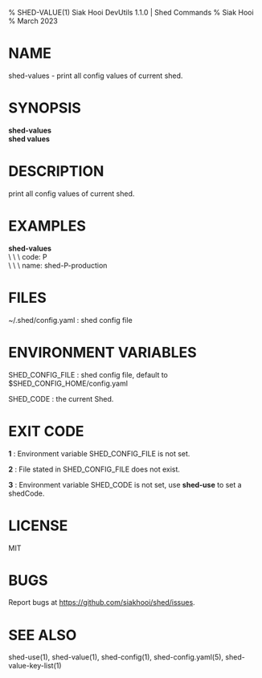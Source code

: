 % SHED-VALUE(1) Siak Hooi DevUtils 1.1.0 | Shed Commands
% Siak Hooi
% March 2023

# NAME
shed-values - print all config values of current shed.

# SYNOPSIS
**shed-values**\
**shed values**

# DESCRIPTION
print all config values of current shed.

# EXAMPLES
**shed-values**\
\ \ \  code: P\
\ \ \  name: shed-P-production

# FILES
~/.shed/config.yaml
: shed config file

# ENVIRONMENT VARIABLES
SHED_CONFIG_FILE
: shed config file, default to $SHED_CONFIG_HOME/config.yaml

SHED_CODE
: the current Shed.

# EXIT CODE
**1**
: Environment variable SHED_CONFIG_FILE is not set.

**2**
: File stated in SHED_CONFIG_FILE does not exist.

**3**
: Environment variable SHED_CODE is not set, use **shed-use** to set a shedCode.

# LICENSE
MIT

# BUGS
Report bugs at https://github.com/siakhooi/shed/issues.

# SEE ALSO
shed-use(1), shed-value(1), shed-config(1), shed-config.yaml(5), shed-value-key-list(1)
